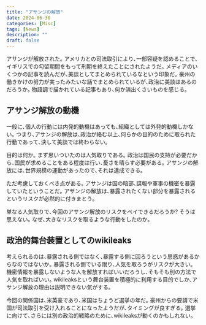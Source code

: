 ```yaml
---
title: "アサンジの解放"
date: 2024-06-30
categories: [Misc]
tags: [News]
description: ""
draft: false
---
```


アサンジが解放された｡
アメリカとの司法取引により､一部容疑を認めることで､イギリスでの勾留期間をもって刑期を終えたことにされたようだ｡
メディアのいくつかの記事を読んだが､美談としてまとめられているなという印象だ｡
豪州の働きかけの努力が実ったみたいな話でまとめられているが､政治に美談はあるのだろうか｡
物語調で描かれている記事もあり､何か演出くさいものを感じる｡

## アサンジ解放の動機
一般に､個人の行動には内発的動機はあっても､組織としては外発的動機しかない｡
つまり､アサンジの解放は､政治が絡む以上､何らかの目的のために取られた行動であって､決して美談では終わらない｡

目的は何か｡
まず思いついたのは人気取りである｡
政治は国民の支持が必要だから､国民が求めることをある程度は行い､憂さを晴らす必要がある｡
アサンジの解放には､世界規模の運動があったので､それは達成できる｡

ただ考慮しておくべき点がある｡
アサンジは国の暗部､諜報や軍事の機密を暴露していたということだ｡
アサンジの解放は､暴露されたくない部分を暴露されるというリスクが必然的に付きまとう｡

単なる人気取りで､今回のアサンジ解放のリスクをペイできるだろうか?
そうは思えない｡
なぜ､大きなリスクを取るような行動をしたのか｡

## 政治的舞台装置としてのwikileaks

考えられるのは､暴露される側ではなく､暴露する側に回ろうという思惑があるからなのではないか｡
暴露される側でいる限り､人気を取ろうがリスクが大きい｡
機密情報を暴露しないような人を解放すればいいだろうし､そもそも別の方法で人気を取ればいい｡
wikileaksという舞台装置を積極的に利用する目的でしか､アサンジ解放の理由は説明できない気がする｡

今回の関係国は､米英豪であり､米国はちょうど選挙の年だ｡
豪州からの要請で米国が司法取引を受け入れることになったようだが､タイミングが良すぎる｡
選挙に向けて､さらには別の政治的戦略のために､wikileaksが動くのかもしれない｡
